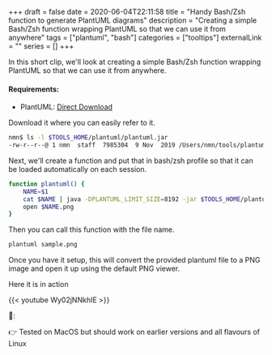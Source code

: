 +++ 
draft = false
date = 2020-06-04T22:11:58
title = "Handy Bash/Zsh function to generate PlantUML diagrams"
description = "Creating a simple Bash/Zsh function wrapping PlantUML so that we can use it from anywhere"
tags = ["plantuml", "bash"]
categories = ["tooltips"]
externalLink = ""
series = []
+++

In this short clip, we'll look at creating a simple Bash/Zsh function wrapping PlantUML so that we can use it from anywhere.

#### Requirements:

* PlantUML: [Direct Download](http://sourceforge.net/projects/plantuml/files/plantuml.jar/download)

Download it where you can easily refer to it. 

```bash
nmn$ ls -l $TOOLS_HOME/plantuml/plantuml.jar
-rw-r--r--@ 1 nmn  staff  7985304  9 Nov  2019 /Users/nmn/tools/plantuml/plantuml.jar
```

Next, we'll create a function and put that in bash/zsh profile so that it can be loaded automatically on each session.

```bash
function plantuml() {
    NAME=$1
    cat $NAME | java -DPLANTUML_LIMIT_SIZE=8192 -jar $TOOLS_HOME/plantuml/plantuml.jar -pipe > $NAME.png
    open $NAME.png
}
```

Then you can call this function with the file name.

```bash
plantuml sample.png
```

Once you have it setup, this will convert the provided plantuml file to a PNG image and open it up using the default PNG viewer.

Here it is in action

{{< youtube Wy02jNNkhIE >}}

📝:

👉 Tested on MacOS but should work on earlier versions and all flavours of Linux

